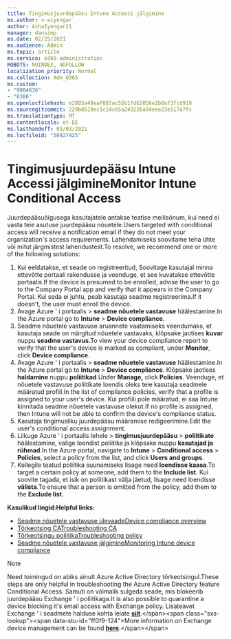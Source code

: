 ```yaml
---
title: Tingimusjuurdepääsu Intune Accessi jälgimine
ms.author: v-aiyengar
author: AshaIyengar21
manager: dansimp
ms.date: 02/25/2021
ms.audience: Admin
ms.topic: article
ms.service: o365-administration
ROBOTS: NOINDEX, NOFOLLOW
localization_priority: Normal
ms.collection: Adm_O365
ms.custom:
- "9004636"
- "8386"
ms.openlocfilehash: e2803a49aaf087ac55b1fd62056e2b0af3fcd919
ms.sourcegitcommit: 229bd519ec1c14c65a243226a94eee23e117a7fc
ms.translationtype: MT
ms.contentlocale: et-EE
ms.lasthandoff: 03/03/2021
ms.locfileid: "50427425"
---
```

# <a name="monitor-intune-conditional-access"></a><span data-ttu-id="ff0f9-102">Tingimusjuurdepääsu Intune Accessi jälgimine</span><span class="sxs-lookup"><span data-stu-id="ff0f9-102">Monitor Intune Conditional Access</span></span>

<span data-ttu-id="ff0f9-103">Juurdepääsuõigusega kasutajatele antakse teatise meilisõnum, kui need ei vasta teie asutuse juurdepääsu nõuetele.</span><span class="sxs-lookup"><span data-stu-id="ff0f9-103">Users targeted with conditional access will receive a notification email if they do not meet your organization's access requirements.</span></span> <span data-ttu-id="ff0f9-104">Lahendamiseks soovitame teha ühte või mitut järgmistest lahendustest.</span><span class="sxs-lookup"><span data-stu-id="ff0f9-104">To resolve, we recommend one or more of the following solutions:</span></span>

1. <span data-ttu-id="ff0f9-105">Kui eeldatakse, et seade on registreeritud, Soovitage kasutajal minna ettevõtte portaali rakendusse ja veenduge, et see kuvatakse ettevõtte portaalis.</span><span class="sxs-lookup"><span data-stu-id="ff0f9-105">If the device is presumed to be enrolled, advise the user to go to the Company Portal app and verify that it appears in the Company Portal.</span></span> <span data-ttu-id="ff0f9-106">Kui seda ei juhtu, peab kasutaja seadme registreerima.</span><span class="sxs-lookup"><span data-stu-id="ff0f9-106">If it doesn't, the user must enroll the device.</span></span>
1. <span data-ttu-id="ff0f9-107">Avage Azure ' i portaalis   >  **seadme nõuetele vastavuse** häälestamine.</span><span class="sxs-lookup"><span data-stu-id="ff0f9-107">In the Azure portal go to **Intune** > **Device compliance**.</span></span> 
1. <span data-ttu-id="ff0f9-108">Seadme nõuetele vastavuse aruannete vaatamiseks veendumaks, et kasutaja seade on märgitud nõuetele vastavaks, klõpsake jaotises **kuvar** nuppu **seadme vastavus**.</span><span class="sxs-lookup"><span data-stu-id="ff0f9-108">To view your device compliance report to verify that the user's device is marked as compliant, under **Monitor**, click **Device compliance**.</span></span>
1. <span data-ttu-id="ff0f9-109">Avage Azure ' i portaalis   >  **seadme nõuetele vastavuse** häälestamine.</span><span class="sxs-lookup"><span data-stu-id="ff0f9-109">In the Azure portal go to **Intune** > **Device compliance**.</span></span> <span data-ttu-id="ff0f9-110">Klõpsake jaotises **haldamine** nuppu **poliitikad**.</span><span class="sxs-lookup"><span data-stu-id="ff0f9-110">Under **Manage,** click **Policies**.</span></span> <span data-ttu-id="ff0f9-111">Veenduge, et nõuetele vastavuse poliitikate loendis oleks teie kasutaja seadmele määratud profiil.</span><span class="sxs-lookup"><span data-stu-id="ff0f9-111">In the list of compliance policies, verify that a profile is assigned to your user's device.</span></span> <span data-ttu-id="ff0f9-112">Kui profiili pole määratud, ei saa Intune kinnitada seadme nõuetele vastavuse olekut.</span><span class="sxs-lookup"><span data-stu-id="ff0f9-112">If no profile is assigned, then Intune will not be able to confirm the device's compliance status.</span></span>
1. <span data-ttu-id="ff0f9-113">Kasutaja tingimusliku juurdepääsu määramise redigeerimine.</span><span class="sxs-lookup"><span data-stu-id="ff0f9-113">Edit the user's conditional access assignment.</span></span>
1. <span data-ttu-id="ff0f9-114">Liikuge Azure ' i portaalis lehele  >  **tingimusjuurdepääsu**  >  **poliitikate** häälestamine, valige loendist poliitika ja klõpsake nuppu **kasutajad ja rühmad**.</span><span class="sxs-lookup"><span data-stu-id="ff0f9-114">In the Azure portal, navigate to **Intune** > **Conditional access** > **Policies**, select a policy from the list, and click **Users and groups**.</span></span>
1. <span data-ttu-id="ff0f9-115">Kellegile teatud poliitika suunamiseks lisage need **loendisse kaasa**.</span><span class="sxs-lookup"><span data-stu-id="ff0f9-115">To target a certain policy at someone, add them to the **Include list**.</span></span> <span data-ttu-id="ff0f9-116">Kui soovite tagada, et isik on poliitikast välja jäetud, lisage need loendisse **välista**.</span><span class="sxs-lookup"><span data-stu-id="ff0f9-116">To ensure that a person is omitted from the policy, add them to the **Exclude list**.</span></span>

<span data-ttu-id="ff0f9-117">**Kasulikud lingid:**</span><span class="sxs-lookup"><span data-stu-id="ff0f9-117">**Helpful links:**</span></span>

- [<span data-ttu-id="ff0f9-118">Seadme nõuetele vastavuse ülevaade</span><span class="sxs-lookup"><span data-stu-id="ff0f9-118">Device compliance overview</span></span>](https://docs.microsoft.com/intune/device-compliance-get-started)
- [<span data-ttu-id="ff0f9-119">Tõrkeotsing CA</span><span class="sxs-lookup"><span data-stu-id="ff0f9-119">Troubleshooting CA</span></span>](https://docs.microsoft.com/intune/troubleshoot-conditional-access)
- [<span data-ttu-id="ff0f9-120">Tõrkeotsingu poliitika</span><span class="sxs-lookup"><span data-stu-id="ff0f9-120">Troubleshooting policy</span></span>](https://docs.microsoft.com/intune/troubleshoot-policies-in-microsoft-intune)
- [<span data-ttu-id="ff0f9-121">Seadme nõuetele vastavuse jälgimine</span><span class="sxs-lookup"><span data-stu-id="ff0f9-121">Monitoring Intune device compliance</span></span>](https://docs.microsoft.com/intune/compliance-policy-monitor)

> [!NOTE]
> <span data-ttu-id="ff0f9-122">Need toimingud on abiks ainult Azure Active Directory tõrkeotsingul.</span><span class="sxs-lookup"><span data-stu-id="ff0f9-122">These steps are only helpful in troubleshooting the Azure Active Directory feature Conditional Access.</span></span> <span data-ttu-id="ff0f9-123">Samuti on võimalik sulgeda seade, mis blokeerib juurdepääsu Exchange ' i poliitikaga.</span><span class="sxs-lookup"><span data-stu-id="ff0f9-123">It is also possible to quarantine a device blocking it's email access with Exchange policy.</span></span> <span data-ttu-id="ff0f9-124">Lisateavet Exchange ' i seadmete halduse kohta leiate [**siit**](https://docs.microsoft.com/previous-versions/office/exchange-server-2010/ff959225(v=exchg.141)).</span><span class="sxs-lookup"><span data-stu-id="ff0f9-124">More information on Exchange device management can be found [**here**](https://docs.microsoft.com/previous-versions/office/exchange-server-2010/ff959225(v=exchg.141)).</span></span>
